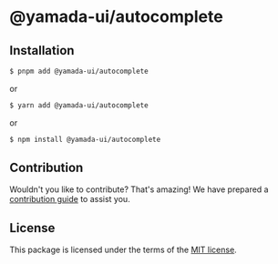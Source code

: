 # @yamada-ui/autocomplete

## Installation

```sh
$ pnpm add @yamada-ui/autocomplete
```

or

```sh
$ yarn add @yamada-ui/autocomplete
```

or

```sh
$ npm install @yamada-ui/autocomplete
```

## Contribution

Wouldn't you like to contribute? That's amazing! We have prepared a [contribution guide](https://github.com/hirotomoyamada/yamada-ui/blob/main/CONTRIBUTING.md) to assist you.

## License

This package is licensed under the terms of the
[MIT license](https://github.com/hirotomoyamada/yamada-ui/blob/main/LICENSE).
